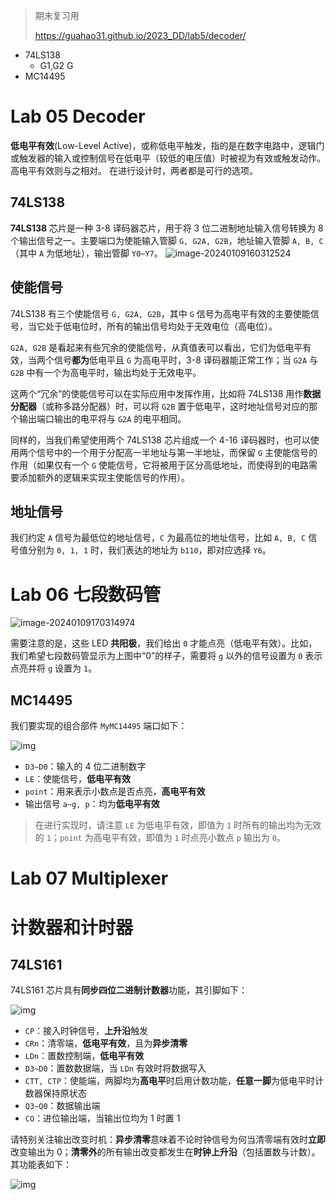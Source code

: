 > 期末复习用
>
> https://guahao31.github.io/2023_DD/lab5/decoder/

- 74LS138
  - G1,G2   G
- MC14495

# Lab 05  Decoder

**低电平有效**(Low-Level Active)，或称低电平触发，指的是在数字电路中，逻辑门或触发器的输入或控制信号在低电平（较低的电压值）时被视为有效或触发动作。高电平有效则与之相对。 在进行设计时，两者都是可行的选项。

## 74LS138

**74LS138** 芯片是一种 3-8 译码器芯片，用于将 3 位二进制地址输入信号转换为 8 个输出信号之一。主要端口为使能输入管脚 `G, G2A, G2B`，地址输入管脚 `A, B, C`（其中 `A` 为低地址），输出管脚 `Y0~Y7`。
![image-20240109160312524](https://zzh-pic-for-self.oss-cn-hangzhou.aliyuncs.com/img/202401091603589.png)

## 使能信号

74LS138 有三个使能信号 `G, G2A, G2B`，其中 `G` 信号为高电平有效的主要使能信号，当它处于低电位时，所有的输出信号均处于无效电位（高电位）。

`G2A, G2B` 是看起来有些冗余的使能信号，从真值表可以看出，它们为低电平有效，当两个信号**都为**低电平且 `G` 为高电平时，3-8 译码器能正常工作；当 `G2A` 与 `G2B` 中有一个为高电平时，输出均处于无效电平。

这两个“冗余”的使能信号可以在实际应用中发挥作用，比如将 74LS138 用作**数据分配器**（或称多路分配器）时，可以将 `G2B` 置于低电平，这时地址信号对应的那个输出端口输出的电平将与 `G2A` 的电平相同。

同样的，当我们希望使用两个 74LS138 芯片组成一个 4-16 译码器时，也可以使用两个信号中的一个用于分配高一半地址与第一半地址，而保留 `G` 主使能信号的作用（如果仅有一个 `G` 使能信号，它将被用于区分高低地址，而使得到的电路需要添加额外的逻辑来实现主使能信号的作用）。

## 地址信号

我们约定 `A` 信号为最低位的地址信号，`C` 为最高位的地址信号，比如 `A, B, C` 信号值分别为 `0, 1, 1` 时，我们表达的地址为 `b110`，即对应选择 `Y6`。



# Lab 06 七段数码管

![image-20240109170314974](https://zzh-pic-for-self.oss-cn-hangzhou.aliyuncs.com/img/202401091703017.png)

需要注意的是，这些 LED **共阳极**，我们给出 `0` 才能点亮（低电平有效）。比如，我们希望七段数码管显示为上图中“0”的样子，需要将 `g` 以外的信号设置为 `0` 表示点亮并将 `g` 设置为 `1`。

## MC14495

我们要实现的组合部件 `MyMC14495` 端口如下：

![img](https://zzh-pic-for-self.oss-cn-hangzhou.aliyuncs.com/img/202401091704582.png)

- `D3~D0`：输入的 4 位二进制数字
- `LE`：使能信号，**低电平有效**
- `point`：用来表示小数点是否点亮，**高电平有效**
- 输出信号 `a~g, p`：均为**低电平有效**

> 在进行实现时，请注意 `LE` 为低电平有效，即值为 `1` 时所有的输出均为无效的 `1`；`point` 为高电平有效，即值为 `1` 时点亮小数点 `p` 输出为 `0`。

# Lab 07 Multiplexer

# 计数器和计时器

## 74LS161

74LS161 芯片具有**同步四位二进制计数器**功能，其引脚如下：

![img](https://zzh-pic-for-self.oss-cn-hangzhou.aliyuncs.com/img/202401101516207.png)

- `CP`：接入时钟信号，**上升沿**触发
- `CRn`：清零端，**低电平有效**，且为**异步清零**
- `LDn`：置数控制端，**低电平有效**
- `D3~D0`：置数数据端，当 `LDn` 有效时将数据写入
- `CTT, CTP`：使能端，两脚均为**高电平**时启用计数功能，**任意一脚**为低电平时计数器保持原状态
- `Q3~Q0`：数据输出端
- `CO`：进位输出端，当输出位均为 1 时置 1

请特别关注输出改变时机：**异步清零**意味着不论时钟信号为何当清零端有效时**立即**改变输出为 0；**清零外**的所有输出改变都发生在**时钟上升沿**（包括置数与计数）。其功能表如下：

![img](https://zzh-pic-for-self.oss-cn-hangzhou.aliyuncs.com/img/202401101516865.png)
